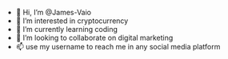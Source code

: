 - 👋 Hi, I’m @James-Vaio
- 👀 I’m interested in cryptocurrency 
- 🌱 I’m currently learning coding 
- 💞️ I’m looking to collaborate on digital marketing 
- 📫 use my username to reach me in any social media platform 

<!---
James-Vaio/James-Vaio is a ✨ special ✨ repository because its `README.md` (this file) appears on your GitHub profile.
You can click the Preview link to take a look at your changes.
--->
